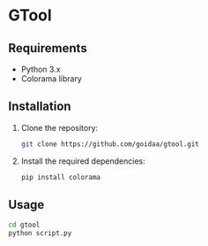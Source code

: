 # GTool

## Requirements

- Python 3.x
- Colorama library

## Installation

1. Clone the repository:

    ```bash
    git clone https://github.com/goidaa/gtool.git
    ```

2. Install the required dependencies:

    ```bash
    pip install colorama
    ```

## Usage

```bash
cd gtool
python script.py
